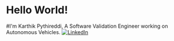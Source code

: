 # Hello World! 

#I'm Karthik Pythireddi, A Software Validation Engineer working on Autonomous Vehicles. 
[![LinkedIn](https://img.shields.io/badge/LinkedIn-0077B5?style=for-the-badge&logo=linkedin&logoColor=white)](https://www.linkedin.com/in/karthikpythireddi/)
